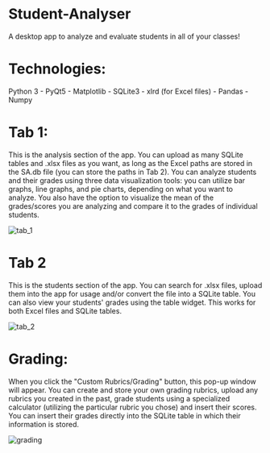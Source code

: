 # Student-Analyser
A desktop app to analyze and evaluate students in all of your classes!

<h1>Technologies:</h1>
Python 3 - PyQt5 - Matplotlib - SQLite3 - xlrd (for Excel files) - Pandas - Numpy

<h1>Tab 1:</h1>
This is the analysis section of the app. You can upload as many SQLite tables and .xlsx files as you want, as long as the Excel paths are stored in the SA.db file (you can store the paths in Tab 2). You can analyze students and their grades using three data visualization tools: you can utilize bar graphs, line graphs, and pie charts, depending on what you want to analyze. You also have the option to visualize the mean of the grades/scores you are analyzing and compare it to the grades of individual students.

![tab_1](https://user-images.githubusercontent.com/46886041/56731699-57a12280-6785-11e9-814a-59619ff17e0a.PNG)

<h1>Tab 2</h1>
This is the students section of the app. You can search for .xlsx files, upload them into the app for usage and/or convert the file into a SQLite table. You can also view your students' grades using the table widget. This works for both Excel files and SQLite tables.

![tab_2](https://user-images.githubusercontent.com/46886041/56731723-64257b00-6785-11e9-9b1c-3b34b60f0ef3.PNG)

<h1>Grading:</h1>
When you click the "Custom Rubrics/Grading" button, this pop-up window will appear. You can create and store your own grading rubrics, upload any rubrics you created in the past, grade students using a specialized calculator (utilizing the particular rubric you chose) and insert their scores. You can insert their grades directly into the SQLite table in which their information is stored. 

![grading](https://user-images.githubusercontent.com/46886041/56731382-8a96e680-6784-11e9-916c-f5658d38f108.PNG)

